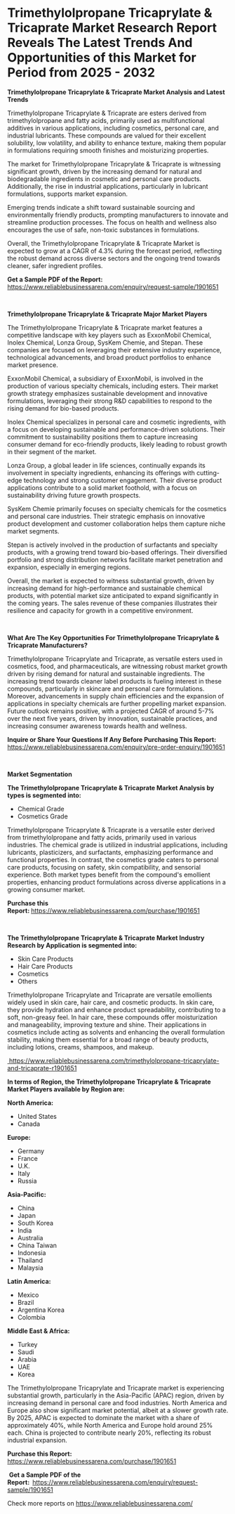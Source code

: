 <p><h1>Trimethylolpropane Tricaprylate & Tricaprate Market Research Report Reveals The Latest Trends And Opportunities of this Market for Period from 2025 - 2032</h1></p><p><strong>Trimethylolpropane Tricaprylate & Tricaprate Market Analysis and Latest Trends</strong></p>
<p><p>Trimethylolpropane Tricaprylate & Tricaprate are esters derived from trimethylolpropane and fatty acids, primarily used as multifunctional additives in various applications, including cosmetics, personal care, and industrial lubricants. These compounds are valued for their excellent solubility, low volatility, and ability to enhance texture, making them popular in formulations requiring smooth finishes and moisturizing properties. </p><p>The market for Trimethylolpropane Tricaprylate & Tricaprate is witnessing significant growth, driven by the increasing demand for natural and biodegradable ingredients in cosmetic and personal care products. Additionally, the rise in industrial applications, particularly in lubricant formulations, supports market expansion. </p><p>Emerging trends indicate a shift toward sustainable sourcing and environmentally friendly products, prompting manufacturers to innovate and streamline production processes. The focus on health and wellness also encourages the use of safe, non-toxic substances in formulations. </p><p>Overall, the Trimethylolpropane Tricaprylate & Tricaprate Market is expected to grow at a CAGR of 4.3% during the forecast period, reflecting the robust demand across diverse sectors and the ongoing trend towards cleaner, safer ingredient profiles.</p></p>
<p><strong>Get a Sample PDF of the Report:&nbsp;</strong> <a href="https://www.reliablebusinessarena.com/enquiry/request-sample/1901651?utm_campaign=1943&utm_medium=2&utm_source=Github&utm_content=ia&utm_term=15022025&utm_id=trimethylolpropane-tricaprylate-tricaprate">https://www.reliablebusinessarena.com/enquiry/request-sample/1901651</a></p>
<p>&nbsp;</p>
<p><strong>Trimethylolpropane Tricaprylate & Tricaprate Major Market Players</strong></p>
<p><p>The Trimethylolpropane Tricaprylate & Tricaprate market features a competitive landscape with key players such as ExxonMobil Chemical, Inolex Chemical, Lonza Group, SysKem Chemie, and Stepan. These companies are focused on leveraging their extensive industry experience, technological advancements, and broad product portfolios to enhance market presence.</p><p>ExxonMobil Chemical, a subsidiary of ExxonMobil, is involved in the production of various specialty chemicals, including esters. Their market growth strategy emphasizes sustainable development and innovative formulations, leveraging their strong R&D capabilities to respond to the rising demand for bio-based products.</p><p>Inolex Chemical specializes in personal care and cosmetic ingredients, with a focus on developing sustainable and performance-driven solutions. Their commitment to sustainability positions them to capture increasing consumer demand for eco-friendly products, likely leading to robust growth in their segment of the market.</p><p>Lonza Group, a global leader in life sciences, continually expands its involvement in specialty ingredients, enhancing its offerings with cutting-edge technology and strong customer engagement. Their diverse product applications contribute to a solid market foothold, with a focus on sustainability driving future growth prospects.</p><p>SysKem Chemie primarily focuses on specialty chemicals for the cosmetics and personal care industries. Their strategic emphasis on innovative product development and customer collaboration helps them capture niche market segments.</p><p>Stepan is actively involved in the production of surfactants and specialty products, with a growing trend toward bio-based offerings. Their diversified portfolio and strong distribution networks facilitate market penetration and expansion, especially in emerging regions.</p><p>Overall, the market is expected to witness substantial growth, driven by increasing demand for high-performance and sustainable chemical products, with potential market size anticipated to expand significantly in the coming years. The sales revenue of these companies illustrates their resilience and capacity for growth in a competitive environment.</p></p>
<p>&nbsp;</p>
<p><strong>What Are The Key Opportunities For Trimethylolpropane Tricaprylate & Tricaprate Manufacturers?</strong></p>
<p><p>Trimethylolpropane Tricaprylate and Tricaprate, as versatile esters used in cosmetics, food, and pharmaceuticals, are witnessing robust market growth driven by rising demand for natural and sustainable ingredients. The increasing trend towards cleaner label products is fueling interest in these compounds, particularly in skincare and personal care formulations. Moreover, advancements in supply chain efficiencies and the expansion of applications in specialty chemicals are further propelling market expansion. Future outlook remains positive, with a projected CAGR of around 5-7% over the next five years, driven by innovation, sustainable practices, and increasing consumer awareness towards health and wellness.</p></p>
<p><strong>Inquire or Share Your Questions If Any Before Purchasing This Report:</strong> <a href="https://www.reliablebusinessarena.com/enquiry/pre-order-enquiry/1901651?utm_campaign=1943&utm_medium=2&utm_source=Github&utm_content=ia&utm_term=15022025&utm_id=trimethylolpropane-tricaprylate-tricaprate">https://www.reliablebusinessarena.com/enquiry/pre-order-enquiry/1901651</a></p>
<p>&nbsp;</p>
<p><strong>Market Segmentation</strong></p>
<p><strong>The Trimethylolpropane Tricaprylate & Tricaprate Market Analysis by types is segmented into:</strong></p>
<p><ul><li>Chemical Grade</li><li>Cosmetics Grade</li></ul></p>
<p><p>Trimethylolpropane Tricaprylate & Tricaprate is a versatile ester derived from trimethylolpropane and fatty acids, primarily used in various industries. The chemical grade is utilized in industrial applications, including lubricants, plasticizers, and surfactants, emphasizing performance and functional properties. In contrast, the cosmetics grade caters to personal care products, focusing on safety, skin compatibility, and sensorial experience. Both market types benefit from the compound's emollient properties, enhancing product formulations across diverse applications in a growing consumer market.</p></p>
<p><strong>Purchase this Report:&nbsp;</strong><a href="https://www.reliablebusinessarena.com/purchase/1901651?utm_campaign=1943&utm_medium=2&utm_source=Github&utm_content=ia&utm_term=15022025&utm_id=trimethylolpropane-tricaprylate-tricaprate">https://www.reliablebusinessarena.com/purchase/1901651</a></p>
<p>&nbsp;</p>
<p><strong>The Trimethylolpropane Tricaprylate & Tricaprate Market Industry Research by Application is segmented into:</strong></p>
<p><ul><li>Skin Care Products</li><li>Hair Care Products</li><li>Cosmetics</li><li>Others</li></ul></p>
<p><p>Trimethylolpropane Tricaprylate and Tricaprate are versatile emollients widely used in skin care, hair care, and cosmetic products. In skin care, they provide hydration and enhance product spreadability, contributing to a soft, non-greasy feel. In hair care, these compounds offer moisturization and manageability, improving texture and shine. Their applications in cosmetics include acting as solvents and enhancing the overall formulation stability, making them essential for a broad range of beauty products, including lotions, creams, shampoos, and makeup.</p></p>
<p><a href="https://www.reliablebusinessarena.com/trimethylolpropane-tricaprylate-and-tricaprate-r1901651?utm_campaign=1943&utm_medium=2&utm_source=Github&utm_content=ia&utm_term=15022025&utm_id=trimethylolpropane-tricaprylate-tricaprate">&nbsp;https://www.reliablebusinessarena.com/trimethylolpropane-tricaprylate-and-tricaprate-r1901651</a></p>
<p><strong>In terms of Region, the Trimethylolpropane Tricaprylate & Tricaprate Market Players available by Region are:</strong></p>
<p>
    <p> <strong> North America: </strong>
        <ul>
            <li>United States</li>
            <li>Canada</li>
        </ul>
        </p> 
    <p> <strong> Europe: </strong>
        <ul>
            <li>Germany</li>
            <li>France</li>
            <li>U.K.</li>
            <li>Italy</li>
            <li>Russia</li>
        </ul>
        </p> 
    <p> <strong> Asia-Pacific: </strong>
        <ul>
            <li>China</li>
            <li>Japan</li>
            <li>South Korea</li>
            <li>India</li>
            <li>Australia</li>
            <li>China Taiwan</li>
            <li>Indonesia</li>
            <li>Thailand</li>
            <li>Malaysia</li>
        </ul>
        </p> 
    <p> <strong> Latin America: </strong>
        <ul>
            <li>Mexico</li>
            <li>Brazil</li>
            <li>Argentina Korea</li>
            <li>Colombia</li>
        </ul>
        </p> 
    <p> <strong> Middle East & Africa: </strong>
        <ul>
            <li>Turkey</li>
            <li>Saudi</li>
            <li>Arabia</li>
            <li>UAE</li>
            <li>Korea</li>
        </ul>
    </p>
    </p>
<p><p>The Trimethylolpropane Tricaprylate and Tricaprate market is experiencing substantial growth, particularly in the Asia-Pacific (APAC) region, driven by increasing demand in personal care and food industries. North America and Europe also show significant market potential, albeit at a slower growth rate. By 2025, APAC is expected to dominate the market with a share of approximately 40%, while North America and Europe hold around 25% each. China is projected to contribute nearly 20%, reflecting its robust industrial expansion.</p></p>
<p><strong>Purchase this Report: </strong><a href="https://www.reliablebusinessarena.com/purchase/1901651?utm_campaign=1943&utm_medium=2&utm_source=Github&utm_content=ia&utm_term=15022025&utm_id=trimethylolpropane-tricaprylate-tricaprate">https://www.reliablebusinessarena.com/purchase/1901651</a></p>
<p>&nbsp;<strong>Get a Sample PDF of the Report:&nbsp;&nbsp;</strong><a href="https://www.reliablebusinessarena.com/enquiry/request-sample/1901651?utm_campaign=1943&utm_medium=2&utm_source=Github&utm_content=ia&utm_term=15022025&utm_id=trimethylolpropane-tricaprylate-tricaprate">https://www.reliablebusinessarena.com/enquiry/request-sample/1901651</a></p>
<p><strong></strong></p>
<p>Check more reports on <a href="https://www.reliablebusinessarena.com/?utm_campaign=1943&utm_medium=2&utm_source=Github&utm_content=ia&utm_term=15022025&utm_id=trimethylolpropane-tricaprylate-tricaprate">https://www.reliablebusinessarena.com/</a></p>